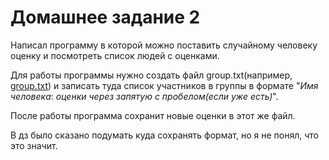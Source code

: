 # Домашнее задание 2

Написал программу в которой можно поставить случайному человеку оценку и посмотреть список людей с оценками.

Для работы программы нужно создать файл group.txt(например, [group.txt](group.txt)) и записать туда список участников в группы в формате "*Имя человека*: *оценки через запятую с пробелом(если уже есть)*".

После работы программа сохранит новые оценки в этот же файл.

В дз было сказано подумать куда сохранять формат, но я не понял, что это значит.
